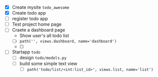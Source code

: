- [x] Create mysite `todo_awesome`
- [x] Create todo app
- [ ] register todo app
- [ ] Test project home page
- [ ] Craete a dashboard page
  - Show user's all todo list
  - [ ] `path('', views.dashboard, name='dashboard')`
  - [ ] 
- [ ] Startapp `todo`
  - [ ] design `todo/models.py`
  - [ ] build some simple text view
    - [ ] `path('todo/list/<int:list_id>', views.list, name='list')`